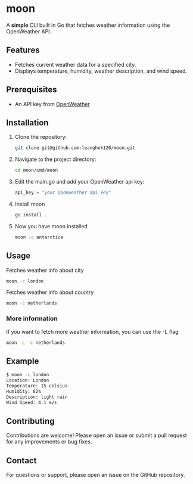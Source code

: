 # moon

A **simple** CLI built in Go that fetches weather information using the OpenWeather API.

## Features

- Fetches current weather data for a specified city.
- Displays temperature, humidity, weather description, and wind speed.

## Prerequisites

- An API key from [OpenWeather](https://openweathermap.org/api)

## Installation

1. Clone the repository:
    ```bash
    git clone git@github.com:leanghok120/moon.git
    ```
2. Navigate to the project directory:
    ```bash
    cd moon/cmd/moon
    ```
3. Edit the main.go and add your OpenWeather api key:
    ```go
    api_key = "your Openweather api key"
    ```

5. Install moon
    ```bash
    go install .
    ```

6. Now you have moon installed
    ```bash
    moon -c antarctica
    ```

## Usage

Fetches weather info about city

```bash
moon -c london
```

Fetches weather info about country

```bash
moon -c netherlands
```

### More information

If you want to fetch more weather information, you can use the -L flag

```bash
moon -L -c netherlands
```

## Example

```bash
$ moon -c london
Location: London
Temperature: 15 celsius
Humidity: 82%
Description: light rain
Wind Speed: 4.1 m/s
```

## Contributing

Contributions are welcome! Please open an issue or submit a pull request for any improvements or bug fixes.

## Contact

For questions or support, please open an issue on the GitHub repository.

